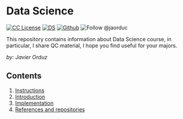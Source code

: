 # Data Science
[license-badge]: https://img.shields.io/badge/License-CC-orange
[license]: https://creativecommons.org/licenses/by-nc-sa/3.0/deed.en
[![CC License][license-badge]][license]
[![DS](https://img.shields.io/badge/downloads-DS-green)](https://github.com/Earlham-College/DS_Fall_2022)
[![Github](https://img.shields.io/badge/jaorduz-repos-blue)](https://github.com/jaorduz/)
![Follow @jaorduc](https://img.shields.io/twitter/follow/jaorduc?label=follow&logo=twitter&logoColor=lkj&style=plastic)


This repository contains information about Data Science course, in particular, I share QC material, I hope you find useful for your majors.

*by: Javier Orduz*

## Contents
1. [Instructions](#instructions)
1. [Introduction](#intro)
1. [Implementation](#implementation)
1. [References and repositories](#references)
